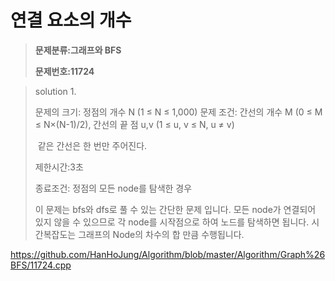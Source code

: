 # 연결 요소의 개수

> **문제분류:그래프와  BFS**
>
> **문제번호:11724**

> solution 1.
>
> 문제의 크기: 정점의 개수 N (1 ≤ N ≤ 1,000) 
> 문제 조건:  간선의 개수 M (0 ≤ M ≤ N×(N-1)/2), 간선의 끝 점 u,v (1 ≤ u, v ≤ N, u ≠ v)
>
> ​                    같은 간선은 한 번만 주어진다.
>
> 제한시간:3초
>
> 종료조건: 정점의 모든 node를 탐색한 경우
>
> 이 문제는 bfs와 dfs로 풀 수 있는 간단한 문제 입니다.  모든 node가 연결되어 있지 않을 수 있으므로 각 node를 시작점으로 하여 노드를 탐색하면 됩니다. 시간복잡도는 그래프의 Node의 차수의 합 만큼 수행됩니다.

https://github.com/HanHoJung/Algorithm/blob/master/Algorithm/Graph%26BFS/11724.cpp












